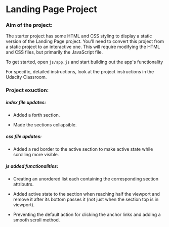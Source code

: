 # Landing Page Project

### Aim of the project:

The starter project has some HTML and CSS styling to display a static version of the Landing Page project. You'll need to convert this project from a static project to an interactive one. This will require modifying the HTML and CSS files, but primarily the JavaScript file.

To get started, open `js/app.js` and start building out the app's functionality

For specific, detailed instructions, look at the project instructions in the Udacity Classroom.

### Project exuction:

##### index file updates:

   - Added a forth section.

   - Made the sections collapsible.

##### css file updates: 

   - Added a red border to the active section to make active state while scrolling more visible.
 
##### js added functionalities: 

   - Creating an unordered list each containing the corresponding section attributrs.

   - Added active state to the section when reaching half the viewport and remove it after its bottom passes it (not just when the section top is in viewport).

   - Preventing the default action for clicking the anchor links and adding a smooth scroll method.

     
